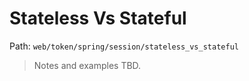 # Stateless Vs Stateful

Path: `web/token/spring/session/stateless_vs_stateful`

> Notes and examples TBD.

